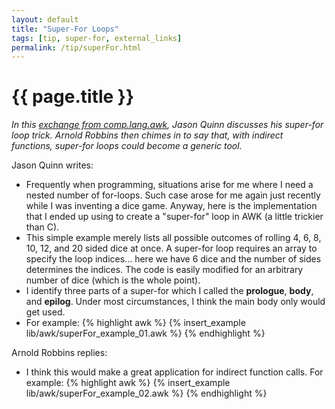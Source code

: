 ```yaml
---
layout: default
title: "Super-For Loops"
tags: [tip, super-for, external_links]
permalink: /tip/superFor.html
---
```


# {{ page.title }}

*In this [exchange from comp.lang.awk][1], Jason Quinn discusses his
super-for loop trick. Arnold Robbins then chimes in to say that, with
indirect functions, super-for loops could become a generic tool.*

Jason Quinn writes:

+ Frequently when programming, situations arise for me where I need a
  nested number of for-loops. Such  case arose for me again just recently
  while I was inventing a dice game. Anyway, here is the implementation
  that I ended up using to create a "super-for" loop in AWK (a little
  trickier than C).
+ This simple example merely lists all possible outcomes of rolling 4,
  6, 8, 10, 12, and 20 sided dice at once. A super-for loop requires
  an array to specify the loop indices... here we have 6 dice and the
  number of sides determines the indices. The code is easily modified
  for an arbitrary number of dice (which is the whole point).
+ I identify three parts of a super-for which I called the
  **prologue**, **body**, and **epilog**. Under most circumstances,
  I think the main body only would get used.
+ For example:
{% highlight awk %}
{% insert_example lib/awk/superFor_example_01.awk %}
{% endhighlight %}

Arnold Robbins replies:

+ I think this would make a great application for indirect function calls.
  For example:
{% highlight awk %}
{% insert_example lib/awk/superFor_example_02.awk %}
{% endhighlight %}

[1]: http://groups.google.com/group/comp.lang.awk/browse_thread/thread/71accc0576ce615e#
